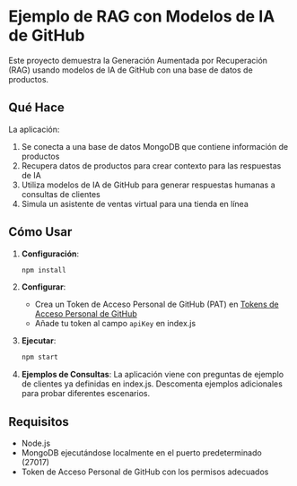 # Ejemplo de RAG con Modelos de IA de GitHub

Este proyecto demuestra la Generación Aumentada por Recuperación (RAG) usando modelos de IA de GitHub con una base de datos de productos.

## Qué Hace

La aplicación:

1. Se conecta a una base de datos MongoDB que contiene información de productos
2. Recupera datos de productos para crear contexto para las respuestas de IA
3. Utiliza modelos de IA de GitHub para generar respuestas humanas a consultas de clientes
4. Simula un asistente de ventas virtual para una tienda en línea

## Cómo Usar

1. **Configuración**:

   ```bash
   npm install
   ```

2. **Configurar**:

   - Crea un Token de Acceso Personal de GitHub (PAT) en [Tokens de Acceso Personal de GitHub](https://github.com/settings/personal-access-tokens/new)
   - Añade tu token al campo `apiKey` en index.js

3. **Ejecutar**:

   ```bash
   npm start
   ```

4. **Ejemplos de Consultas**:
   La aplicación viene con preguntas de ejemplo de clientes ya definidas en index.js.
   Descomenta ejemplos adicionales para probar diferentes escenarios.

## Requisitos

- Node.js
- MongoDB ejecutándose localmente en el puerto predeterminado (27017)
- Token de Acceso Personal de GitHub con los permisos adecuados

